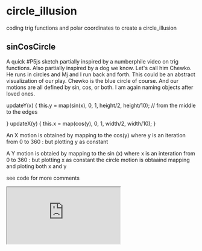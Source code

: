 # circle_illusion
coding trig functions and polar coordinates to create a circle_illusion

## sinCosCircle
A quick #P5js sketch partially inspired by a numberphile video on trig functions. Also partially inspired by a dog we know. Let's call him Chewko. He runs in circles and Mj and I run back and forth. This could be an abstract visualization of our play. Chewko is the blue circle of course. And our motions are all defined by sin, cos, or both. I am again naming objects after loved ones.
 
 updateY(x) {
    this.y = map(sin(x), 0, 1, height/2, height/10); // from the middle to the edges
   
  }
  updateX(y) {
    this.x = map(cos(y), 0, 1, width/2, width/10);
  }
  
  An X motion is obtained by mapping to the cos(y) where y is an iteration from 0 to 360 : but plotting y as constant
  
  A Y motion is obtaied by mapping to the  sin (x) where x is an interation from 0 to 360 : but plotting x as constant
  the circle motion is obtaaind mapping and ploting both x and y
  
  see code for more comments
  
  <iframe src="https://editor.p5js.org/greggelong/embed/_HLtlcvEw"></iframe>
  
  
